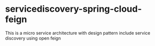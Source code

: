 # servicediscovery-spring-cloud-feign
This is a micro service architecture with design pattern include service discovery using open feign
